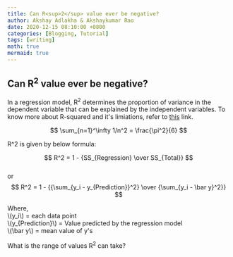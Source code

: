 ```yaml
---
title: Can R<sup>2</sup> value ever be negative? 
author: Akshay Adlakha & Akshaykumar Rao
date: 2020-12-15 08:10:00 +0800
categories: [Blogging, Tutorial]
tags: [writing]
math: true
mermaid: true
---
```



## Can R<sup>2</sup> value ever be negative?

In a regression model, R<sup>2</sup> determines the proportion of variance in the dependent variable that can be explained by the independent variables. To know more about R-squared and it's limiations, refer to [this](https://thinkdatascience.github.io/posts/R2andAdjustedR2/) link.

$$ \sum_{n=1}^\infty 1/n^2 = \frac{\pi^2}{6} $$

R^2 is given by below formula:

$$ R^2 = 1 - {SS_{Regression} \over SS_{Total}} $$  
or  
$$ R^2 = 1 - {{\sum_{y_i - y_{Prediction}}^2} \over {\sum_{y_i - \bar y}^2}} $$

Where,  
\\(y_i\\) = each data point  
\\(y_{Prediction}\\) = Value predicted by the regression model  
\\(\bar y\\) = mean value of y's  


What is the range of values R<sup>2</sup> can take?  
